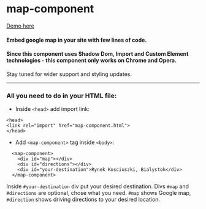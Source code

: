# map-component
[Demo here](https://dariuszignaciuk.github.io/map-component/ "map-component demo")
#### Embed google map in your site with few lines of code.

#### Since this component uses Shadow Dom, Import and Custom Element technologies - this component only works on Chrome and Opera. 
Stay tuned for wider support and styling updates.
***
### All you need to do in your HTML file:


- Inside `<head>` add import link: 
```
<head>
<link rel="import" href="map-component.html">
</head>
```

- Add `<map-component>` tag inside `<body>`: 
```
  <map-component>
    <div id="map"></div>
    <div id="directions"></div>
    <div id="your-destination">Rynek Kosciuszki, Bialystok</div>
  </map-component>
```

Inside `#your-destination` div put your desired destination.
Divs `#map` and `#directions` are optional, chose what you need. `#map` shows Google map, `#direction` shows driving directions to your desired location.

